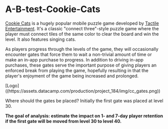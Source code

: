 # A-B-test-Cookie-Cats
<p><a href="https://www.facebook.com/cookiecatsgame">Cookie Cats</a> is a hugely popular mobile puzzle game developed by <a href="http://tactile.dk">Tactile Entertainment</a>. It's a classic "connect three"-style puzzle game where the player must connect tiles of the same color to clear the board and win the level. It also features singing cats. </p>
<p>As players progress through the levels of the game, they will occasionally encounter gates that force them to wait a non-trivial amount of time or make an in-app purchase to progress. In addition to driving in-app purchases, these gates serve the important purpose of giving players an enforced break from playing the game, hopefully resulting in that the player's enjoyment of the game being increased and prolonged.</p>
<p>
[Logo]((https://assets.datacamp.com/production/project_184/img/cc_gates.png))

Where should the gates be placed? 
Initially the first gate was placed at level 30. 
</p><strong>The goal of analysis: estimate the impact on 1- and 7-day player retention if the first gate will be moved from level 30 to level 40.<strong></p>
